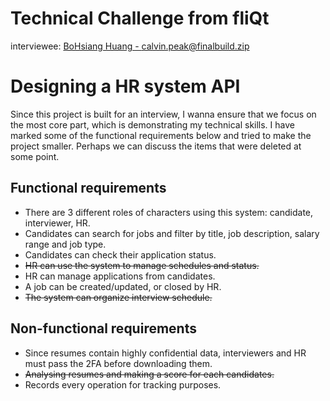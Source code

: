 # Technical Challenge from fliQt
interviewee: [BoHsiang Huang - calvin.peak@finalbuild.zip](mailto:calvin.peak@finalbuild.zip)

# Designing a HR system API
Since this project is built for an interview, I wanna ensure that we focus on the most core part, which is demonstrating my technical skills. I have marked some of the functional requirements below and tried to make the project smaller. Perhaps we can discuss the items that were deleted at some point.

## Functional requirements
- There are 3 different roles of characters using this system: candidate, interviewer, HR.
- Candidates can search for jobs and filter by title, job description, salary range and job type.
- Candidates can check their application status.
- ~~HR can use the system to manage schedules and status.~~
- HR can manage applications from candidates.
- A job can be created/updated, or closed by HR.
- ~~The system can organize interview schedule.~~

## Non-functional requirements
- Since resumes contain highly confidential data, interviewers and HR must pass the 2FA before downloading them.
- ~~Analysing resumes and making a score for each candidates.~~
- Records every operation for tracking purposes.
